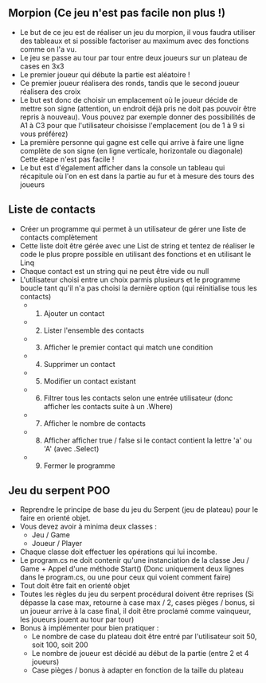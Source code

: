 ## Morpion (Ce jeu n'est pas facile non plus !)
- Le but de ce jeu est de réaliser un jeu du morpion, il vous faudra utiliser des tableaux et si possible factoriser au maximum avec des fonctions comme on l'a vu.
- Le jeu se passe au tour par tour entre deux joueurs sur un plateau de cases en 3x3
- Le premier joueur qui débute la partie est aléatoire !
- Ce premier joueur réalisera des ronds, tandis que le second joueur réalisera des croix
- Le but est donc de choisir un emplacement où le joueur décide de mettre son signe (attention, un endroit déjà pris ne doit pas pouvoir être repris à nouveau). Vous pouvez par exemple donner des possibilités de A1 à C3 pour que l'utilisateur choisisse l'emplacement (ou de 1 à 9 si vous préférez)
- La première personne qui gagne est celle qui arrive à faire une ligne complète de son signe (en ligne verticale, horizontale ou diagonale) Cette étape n'est pas facile !
- Le but est d'également afficher dans la console un tableau qui récapitule où l'on en est dans la partie au fur et à mesure des tours des joueurs

## Liste de contacts
- Créer un programme qui permet à un utilisateur de gérer une liste de contacts complètement
- Cette liste doit être gérée avec une List de string et tentez de réaliser le code le plus propre possible en utilisant des fonctions et en utilisant le Linq
- Chaque contact est un string qui ne peut être vide ou null
- L'utilisateur choisi entre un choix parmis plusieurs et le programme boucle tant qu'il n'a pas choisi la dernière option (qui réinitialise tous les contacts)
    - 1) Ajouter un contact
    - 2) Lister l'ensemble des contacts
    - 3) Afficher le premier contact qui match une condition
    - 4) Supprimer un contact
    - 5) Modifier un contact existant
    - 6) Filtrer tous les contacts selon une entrée utilisateur (donc afficher les contacts suite à un .Where)
    - 7) Afficher le nombre de contacts
    - 8) Afficher afficher true / false si le contact contient la lettre 'a' ou 'A' (avec .Select)
    - 9) Fermer le programme

## Jeu du serpent POO
- Reprendre le principe de base du jeu du Serpent (jeu de plateau) pour le faire en orienté objet.
- Vous devez avoir à minima deux classes :
    - Jeu / Game
    - Joueur / Player
- Chaque classe doit effectuer les opérations qui lui incombe.
- Le program.cs ne doit contenir qu'une instanciation de la classe Jeu / Game + Appel d'une méthode Start() (Donc uniquement deux lignes dans le program.cs, ou une pour ceux qui voient comment faire)
- Tout doit être fait en orienté objet
- Toutes les règles du jeu du serpent procédural doivent être reprises (Si dépasse la case max, retourne à case max / 2, cases pièges / bonus, si un joueur arrive à la case final, il doit être proclamé comme vainqueur, les joueurs jouent au tour par tour)
- Bonus à implémenter pour bien pratiquer :
    - Le nombre de case du plateau doit être entré par l'utilisateur soit 50, soit 100, soit 200
    - Le nombre de joueur est décidé au début de la partie (entre 2 et 4 joueurs)
    - Case pièges / bonus à adapter en fonction de la taille du plateau